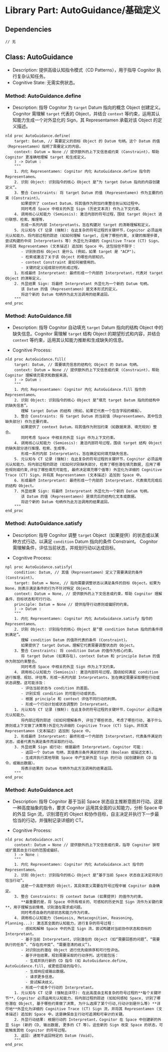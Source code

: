 # Library Part: AutoGuidance/基础定义

## Dependencies

```npl
// 无
````

## Class: AutoGuidance

- Description: 提供高级认知指令模式（CD Patterns），用于指导 Cognitor 执行复杂认知任务。
- Cognitive State: 无需实例状态。

### Method: AutoGuidance.define

- Description: 指导 Cognitor 为 `target` Datum 指向的概念 Object 创建定义。Cognitor 需理解 `target` 代表的 Object，并结合 `context` 等约束，运用其认知能力生成一个对外显化的 Sign，其 Representamen 承载对该 Object 的定义描述。

```npl
nld proc AutoGuidance.define(
	target: Datum, // 需要定义的目标 Object 的 Datum 句柄。这个 Datum 的值（Representamen）指明了需要定义的内容。
	context: Datum = None // 提供额外的上下文信息或约束 (Constraint)，帮助 Cognitor 更准确地理解 target 和生成定义。
	) -> Datum :
	"""
	1. 内化 Representamen: Cognitor 内化 AutoGuidance.define 指令的 Representamen。
	2. 识别 Object: 识别指令的核心 Object 是“为 target Datum 指向的内容创建定义”。
	3. 整合 Constraints: 将 target Datum 的值 (Representamen) 作为主要的约束 (Constraint)。
	   如果提供了 context Datum，将其值作为附加约束整合到认知过程中。
	   同时考虑 Space 中相关的外显 Sign (历史文本流) 作为上下文约束。
	4. 调用核心认知能力 (Semiosis): 激活内部的符号过程，围绕 target Object 进行联想、检索、推理等，
	   形成一系列内部 Interpretants，旨在构建对 target 的清晰理解和定义。
	5. 元认知与 CT 记录 (强制): 在此复杂的符号过程的关键环节，Cognitor 必须运用元认知能力，将内部过程的踪迹 (如如何理解 target, 应用了哪些约束, 关键的推理步骤,尝试构建的中间 Interpretants 等) 外显化为详细的 Cognitive Trace (CT) Sign，并将其 Representamen (文本描述) 追加到 Space 中。这包括但不限于：
	   - 识别到目标 Object 是什么 (例如，如果 target 是 "ACP")。
	   - 检索或激活了关于该 Object 的哪些内部知识。
	   - context Constraint 是如何被使用的。
	   - 关键的定义组成部分的形成过程。
	1. 形成最终 Interpretant: 最终形成一个内部的 Interpretant，代表对 target Object 的清晰定义。
	2. 外显结果 Sign: 将最终 Interpretant 外显化为一个新的 Datum 句柄。
	   该 Datum 的值 (Representamen) 是文本形式的定义。
	   将这个新的 Datum 句柄作为此方法调用的结果返回。
	"""
end_proc
```

### Method: AutoGuidance.fill

- Description: 指导 Cognitor 自动填充 `target` Datum 指向的结构 Object 中的缺失信息。Cognitor 需理解 `target` 结构 Object 的期望形式和内容，并结合 `context` 等约束，运用其认知能力推断和生成缺失的信息。

- Cognitive Process:
    
```npl
nld proc AutoGuidance.fill(
	target: Datum, // 需要填充信息的结构化 Object 的 Datum 句柄。
	context: Datum = None // 提供额外的上下文信息或约束 (Constraint)，帮助 Cognitor 理解填充需求和数据来源。
	) -> Datum :
	"""
	1. 内化 Representamen: Cognitor 内化 AutoGuidance.fill 指令的 Representamen。
	2. 识别 Object: 识别指令的核心 Object 是“填充 target Datum 指向的结构中的缺失信息”。
	   理解 target Datum 的结构（例如，如果它代表一个包含字段的模板）。
	3. 整合 Constraints: 将 target Datum 的当前值 (Representamen，其中包含缺失部分) 作为主要约束。
	   如果提供了 context Datum，将其值作为附加约束（如数据来源、填充规则）整合。
	   同时考虑 Space 中相关的外显 Sign 作为上下文约束。
	4. 调用核心认知能力 (Semiosis): 激活内部符号过程，围绕 target 结构 Object 的缺失部分进行推理、检索、生成等，
	   形成一系列内部 Interpretants，旨在确定如何填充缺失信息。
	5. 元认知与 CT 记录 (强制): 在此复杂的符号过程的关键环节，Cognitor 必须运用元认知能力，将内部过程的踪迹 (如如何识别缺失部分, 检索了哪些潜在填充数据, 应用了哪些规则或约束,评估了哪些填充可能性, 最终决定填充哪个值等) 外显化为详细的 Cognitive Trace (CT) Sign，并将其 Representamen (文本描述) 追加到 Space 中。
	6. 形成最终 Interpretant: 最终形成一个内部的 Interpretant，代表填充完成后的结构 Object。
	7. 外显结果 Sign: 将最终 Interpretant 外显化为一个新的 Datum 句柄。
	   该 Datum 的值 (Representamen) 是填充后的结构化文本或数据。
	   将这个新的 Datum 句柄作为此方法调用的结果返回。
	"""
end_proc
```

### Method: AutoGuidance.satisfy
    
- Description: 指导 Cognitor 调整 `target` Object（如果提供）的状态或以某种方式行动，以满足 `condition` Datum 指向的条件 Constraint。 Cognitor 需理解条件，评估当前状态，并规划行动以达成目标。
    
- Cognitive Process:
    
```npl
npl proc AutoGuidance.satisfy(
	condition: Datum, // 其值（Representamen）定义了需要满足的条件 (Constraint)。
	target: Datum = None, // 指向需要调整状态以满足条件的目标 Object。如果为 None，则表示满足条件的行为不针对特定 Object。
	context: Datum = None, // 提供额外的上下文信息或约束，帮助 Cognitor 理解条件、目标状态和可行行动。
	principle: Datum = None // 提供指导行动原则或偏好的约束。
	) -> Datum :
	"""
	1. 内化 Representamen: Cognitor 内化 AutoGuidance.satisfy 指令的 Representamen。
	2. 识别 Object: 识别指令的核心 Object 是“使 condition Datum 指向的条件得到满足”。
	   理解 condition Datum 的值所代表的条件 (Constraint)。
	   如果提供了 target Datum，理解它代表需要调整状态的 Object。
	3. 整合 Constraints: 将 condition Datum 的值作为核心约束。
	   将 target Datum (如果存在)、context Datum 和 principle Datum 的值作为附加约束整合。
	   同时考虑 Space 中相关的外显 Sign 作为上下文约束。
	4. 调用核心认知能力 (Semiosis): 激活内部符号过程，围绕如何满足 condition 进行推理、规划、评估等，形成一系列内部 Interpretants，旨在确定需要采取哪些行动或状态调整。这可能涉及：
	   - 评估当前状态与 condition 的差距。
	   - 识别实现 condition 的可能行动或状态。
	   - 根据 principle 和 context 评估不同行动的利弊。
	   - 形成一个行动计划或状态调整的 Interpretant。
	1. 元认知与 CT 记录 (强制): 在此复杂的符号过程的关键环节，Cognitor 必须运用元认知能力，
	   将内部过程的踪迹 (如如何理解条件, 评估了哪些状态, 考虑了哪些行动, 基于什么原则或上下文做了决策等)外显化为详细的 Cognitive Trace (CT) Sign，并将其 Representamen (文本描述) 追加到 Space 中。
	2. 形成最终 Interpretant: 最终形成一个内部的 Interpretant，代表条件满足的状态，或者代表为满足条件而采取的行动。
	3. 外显结果 Sign 或行动: 根据最终 Interpretant，Cognitor 可能：
	   - 返回一个 Datum 句柄，其值表示条件满足的状态 (Boolean 或描述文本)。
	   - 生成并执行其他导致 Space 中产生新外显 Sign 的行动（如创建新的 CD 指令，或输出数据）。
	   将表示结果的 Datum 句柄作为此方法调用的结果返回。
	"""
end_proc
```

### Method: AutoGuidance.act

- Description: 指导 Cognitor 基于当前 Space 状态自主推断意图并行动。这是一种高度抽象的指令，要求 Cognitor 运用其全面的认知能力，分析 Space 中的外显 Sign 流，识别潜在的 Object 和协作目标，自主决定并执行下一步最恰当的行动，并强制记录详细的 CT。
    
- Cognitive Process:
```
nld proc AutoGuidance.act(
	context: Datum = None // 提供额外的上下文信息或约束，指导 Cognitor 狭窄或扩展其自主行动的范围或偏好。
	) -> None :
	"""
	1. 内化 Representamen: Cognitor 内化 AutoGuidance.act 指令的 Representamen。
	2. 识别 Object: 识别指令的核心 Object 是“基于当前 Space 状态自主决定并执行恰当行动”。
	   这是一个高度开放的 Object，其具体意义需要在符号过程中被 Cognitor 自身确定。
	3. 整合 Constraints: 将 context Datum (如果提供) 的值作为约束。
	   **最重要的是，将 Space 中所有相关的、可感知的历史外显 Sign 流作为关键约束**，用于理解当前情境、识别潜在需求或问题。
	   同时考虑自身的内部状态和能力作为约束。
	4. 调用核心认知能力 (Semiosis, Metacognition, Reasoning, Planning...): 激活其全面的认知能力，进行复杂的符号过程：
	   - 感知和解释 Space 中的外显 Sign 流，尝试构建对当前协作状态和目标的 Interpretant。
	   - 基于当前 Interpretant，识别潜在的 Object (如“需要回答的问题”、“需要执行的任务”、“存在的冲突”、“需要澄清的歧义”)。
	   - 对识别出的潜在 Object 进行优先级排序和可行性评估。
	   - 基于评估结果，规划需要采取的行动序列。这可能包括：
	     - 生成并执行新的 CD 指令 (如 AutoGuidance.define, AutoGuidance.fill, 或更低层级的指令)。
	     - 生成响应或输出数据。
	     - 请求更多信息。
	     - 尝试解决歧义。
	   - 形成一个或多个行动的 Interpretant。
	1. 元认知与 CT 记录 (强制且详尽): 在此高度自主和复杂的符号过程的**每个关键环节**，Cognitor 必须运用元认知能力，将内部过程的踪迹 (如如何感知 Space, 识别了哪些潜在 Object, 基于哪些约束做了决策, 为什么选择了某个行动,行动计划是什么等) **详尽地**外显化为详细的 Cognitive Trace (CT) Sign 流，并将其 Representamen (文本描述) 追加到 Space 中。这是确保自主行动可追溯和可审计的关键。
	2. 外显行动结果: 根据行动的 Interpretant，Cognitor 在 Space 中创建新的外显 Sign (新的 CD, 输出数据, 更多的 CT 等)。这些新的 Sign 改变 Space 的状态，可能触发其他 Cognitor 的符号过程。
	3. 返回: 通常不返回特定的 Datum (Void)。
	"""
end_proc
```